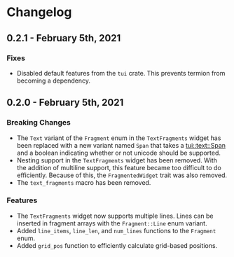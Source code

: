 # Changelog

## 0.2.1 - February 5th, 2021

### Fixes

* Disabled default features from the `tui` crate. This prevents termion from becoming a dependency.

## 0.2.0 - February 5th, 2021

### Breaking Changes

* The `Text` variant of the `Fragment` enum in the `TextFragments` widget has been replaced with a new variant named `Span` that takes a [tui::text::Span](https://docs.rs/tui/0.14.0/tui/text/struct.Span.html) and a boolean indicating whether or not unicode should be supported.
* Nesting support in the `TextFragments` widget has been removed. With the addition of multiline support, this feature became too difficult to do efficiently. Because of this, the `FragmentedWidget` trait was also removed.
* The `text_fragments` macro has been removed.

### Features

* The `TextFragments` widget now supports multiple lines. Lines can be inserted in fragment arrays with the `Fragment::Line` enum variant.
* Added `line_items`, `line_len`, and `num_lines` functions to the `Fragment` enum.
* Added `grid_pos` function to efficiently calculate grid-based positions.